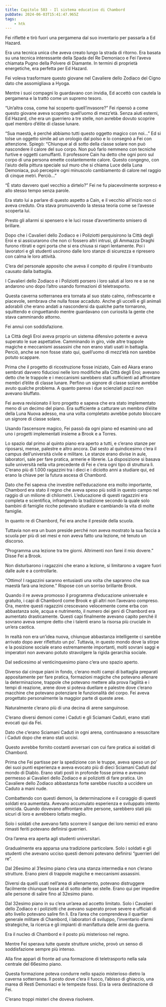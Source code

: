 ```yaml
---
title: Capitolo 583 - Il sistema educativo di Chambord
pubDate: 2024-06-03T15:41:47.965Z
tags:
    - htk
---
```


Fei rifletté e tirò fuori una pergamena dal suo inventario per passarla a Ed Hazard.

Era una tecnica unica che aveva creato lungo la strada di ritorno. Era basata su una tecnica interessante della Spada del Re Demoniaco e Fei l’aveva chiamata Pugno della Polvere di Diamante. In termini di proprietà energetiche, era perfetta per Ed Hazard.

Fei voleva trasformare questo giovane nel Cavaliere dello Zodiaco del Cigno dato che assomigliava a Hyoga.

Mentre i suoi compagni lo guardavano con invidia, Ed accettò con cautela la pergamena e la trattò come un supremo tesoro.

“Un’altra cosa, come hai scoperto quell’invasore?” Fei ripensò a come questo giovane aveva scoperto quell’uomo di mezz’età. Senza aiuti esterni, Ed Hazard, che era un guerriero a tre stelle, non avrebbe dovuto scoprire quel membro d’élite di classe lunare.

“Sua maestà, è perché abbiamo tutti questo oggetto magico con noi…” Ed si tolse un oggetto simile ad un orologio dal polso e lo consegnò a Fei con attenzione. Spiegò: “Chiunque al di sotto della classe solare non può nascondere il calore del suo corpo. Non può farlo nemmeno con tecniche furtive e oggetti camuffanti. Il professore Cain ha detto che ogni poro sul corpo di una persona emette costantemente calore. Questo congegno, con l’aiuto della pittura speciale sul muro che si chiama Luce della Luna Demoniaca, può percepire ogni minuscolo cambiamento di calore nel raggio di cinque metri. Perciò…”

“È stato davvero quel vecchio a dirtelo?” Fei ne fu piacevolmente sorpreso e allo stesso tempo senza parole.

Era stato lui a parlare di questo aspetto a Cain, e il vecchio all’inizio non ci aveva creduto. Ora stava promuovendo la stessa teoria come se l’avesse scoperta lui.

Presto gli allarmi si spensero e le luci rosse d’avvertimento smisero di brillare.

Dopo che i Cavalieri dello Zodiaco e i Poliziotti perquisirono la Città degli Eroi e si assicurarono che non ci fossero altri intrusi, gli Ammazza Draghi furono ritirati e ogni porta che si era chiusa si riaprì lentamente. Poi i lavoratori e gli studenti uscirono dalle loro stanze di sicurezza e ripresero con calma le loro attività.

C’era del personale apposito che aveva il compito di ripulire il trambusto causato dalla battaglia.

I Cavalieri dello Zodiaco e i Poliziotti porsero i loro saluti al loro re e se ne andarono uno dopo l’altro usando formazioni di teletrasporto.

Questa caverna sotterranea era tornata al suo stato calmo, rinfrescante e piacevole, sembrava che nulla fosse accaduto. Anche gli uccelli e gli animali adorabili che erano andati a nascondersi da qualche parte tornarono, squittendo e cinguettando mentre guardavano con curiosità la gente che stava camminando attorno.

Fei annuì con soddisfazione.

La Città degli Eroi aveva proprio un sistema difensivo potente e aveva superato le sue aspettative. Camminando in giro, vide altre trappole magiche e meccanismi assassini che non erano stati usati in battaglia. Perciò, anche se non fosse stato qui, quell’uomo di mezz’età non sarebbe potuto scappare.

Prima che il progetto di ricostruzione fosse iniziato, Cain ed Akara erano sembrati davvero fiduciosi nelle loro modifiche alla Città degli Eroi; avevano detto che le trappole e i meccanismi sarebbero stati sufficienti ad affrontare membri d’élite di classe lunare. Perfino un signore di classe solare avrebbe avuto qualche problema. A quanto pareva i due scienziati pazzi non avevano bluffato.

Fei aveva revisionato il loro progetto e sapeva che era stato implementato meno di un decimo del piano. Era sufficiente a catturare un membro d’élite della Luna Nuova adesso, ma una volta completato avrebbe potuto bloccare un signore di classe solare.

Usando l’ascensore magico, Fei passò da ogni piano ed esaminò uno ad uno i progetti implementati insieme a Brook e a Torres.

Lo spazio dal primo al quinto piano era aperto a tutti, e c’erano stanze per riposarsi, mense, palestre e altro ancora. Dal sesto al quindicesimo c’era il campus dell’università civile e militare. Le stanze erano divise in aule, laboratori, sale per fare pratica, armerie e librerie. La disposizione si basava sulle università nella vita precedente di Fei e c’era ogni tipo di struttura lì. C’erano più di 1.000 ragazzini tra i dieci e i diciotto anni a studiare qui, ed erano la chiave per la futura ascesa di Chambord.

Dato che Fei sapeva che investire nell’educazione era molto importante, Chambord era stato il regno che aveva speso più soldi in questo campo nel raggio di un milione di chilometri. L’educazione di questi ragazzini era completa e scientifica, infrangendo la tradizione secondo la quale solo bambini di famiglie ricche potevano studiare e cambiando la vita di molte famiglie.

In quanto re di Chambord, Fei era anche il preside della scuola.

Tuttavia non era un buon preside perché non aveva mostrato la sua faccia a scuola per più di sei mesi e non aveva fatto una lezione, né tenuto un discorso.

“Programma una lezione tra tre giorni. Altrimenti non farei il mio dovere.” Disse Fei a Brook.

Non disturbarono i ragazzini che erano a lezione, si limitarono a vagare fuori dalle aule e a controllarle.

“Ottimo! I ragazzini saranno entusiasti una volta che sapranno che sua maestà farà una lezione.” Rispose con un sorriso brillante Brook.

Quando il re aveva promosso il programma d’educazione universale e gratuito, i capi di Chambord come Brook e gli altri non l’avevano compreso. Ora, mentre questi ragazzini crescevano velocemente come erba con abbastanza sole, acqua e nutrimento, il numero dei geni di Chambord era aumentato drasticamente. Questi capi finalmente avevano capito perché il sovrano aveva sempre detto che i talenti erano la risorsa più cruciale in un’era caotica.

In realtà non era un’idea nuova, chiunque abbastanza intelligente ci sarebbe arrivato dopo aver riflettuto un po’. Tuttavia, in questo mondo dove la stirpe e la posizione sociale erano estremamente importanti, molti sovrani saggi e imperatori non avevano potuto stravolgere la rigida gerarchia sociale.

Dal sedicesimo al venticinquesimo piano c’era uno spazio aperto.

Diverso dai cinque piani in fondo, c’erano molti campi di battaglia preparati appositamente per fare pratica, formazioni magiche che potevano allenare la determinazione, trappole che potevano mettere alla prova l’agilità e i tempi di reazione, arene dove si poteva duellare e palestre dove c’erano macchine che potevano potenziare le funzionalità del corpo. Fei aveva progettato personalmente la maggior parte di queste aree.

Naturalmente c’erano più di una decina di arene sanguinose.

C’erano diversi demoni come i Caduti e gli Sciamani Caduti, erano stati evocati qui da Fei.

Dato che c’erano Sciamani Caduti in ogni arena, continuavano a resuscitare i Caduti dopo che erano stati uccisi.

Questo avrebbe fornito costanti avversari con cui fare pratica ai soldati di Chambord.

Prima che Fei partisse per la spedizione con le truppe, aveva speso un po’ dei suoi punti esperienza e aveva evocato più di dieci Sciamani Caduti dal mondo di Diablo. Erano stati posti in profonde fosse prima e avevano permesso ai Cavalieri dello Zodiaco e ai poliziotti di fare pratica. Un Cavaliere dello Zodiaco abbastanza forte sarebbe riuscito a uccidere un Caduto a mani nude.

Combattendo con questi demoni, la determinazione e il coraggio di questi soldati era aumentata. Avevano accumulato esperienza e sviluppato intento omicida. Quando dovevano affrontare altre persone, sarebbero stati più sicuri di loro e avrebbero lottato meglio.

Solo i soldati che avevano fatto scorrere il sangue dei loro nemici ed erano rimasti feriti potevano definirsi guerrieri.

Ora l’arena era aperta agli studenti universitari.

Gradualmente era apparsa una tradizione particolare. Solo i soldati e gli studenti che avevano ucciso questi demoni potevano definirsi “guerrieri del re”.

Dal 26esimo al 31esimo piano c’era una stanza intermedia e non c’erano strutture. Erano pieni di trappole magiche e meccanismi assassini.

Diversi da quelli usati nell’area di allenamento, potevano distruggere facilmente chiunque fosse al di sotto delle sei stelle. Erano qui per impedire alle persone di salire fino al 32esimo piano.

Dal 32esimo piano in su c’era un’area ad accetto limitato. Solo i Cavalieri dello Zodiaco e i poliziotti che avevano superato prove severe e ufficiali di alto livello potevano salire fin lì. Era l’area che comprendeva il quartier generale militare di Chambord, i laboratori di sviluppo, l’inventario d’armi strategiche, la ricerca e gli impianti di manifattura delle armi da guerra.

Era il nucleo di Chambord e il posto più misterioso nel regno.

Mentre Fei sperava tutte queste strutture uniche, provò un senso di soddisfazione sempre più intenso.

Alla fine apparì di fronte ad una formazione di teletrasporto nella sala centrale del 66esimo piano.

Questa formazione poteva condurre nello spazio misterioso dietro la caverna sotterranea. Il posto dove c’era il fuoco, l’abisso di ghiaccio, una marea di Resti Demoniaci e le tempeste fossi. Era la vera destinazione di Fei.

C’erano troppi misteri che doveva risolvere.



